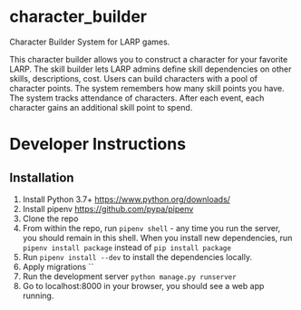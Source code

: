 # character_builder
Character Builder System for LARP games.

This character builder allows you to construct a character for your favorite LARP.
The skill builder lets LARP admins define skill dependencies on other skills, descriptions, cost.
Users can build characters with a pool of character points. The system remembers how many skill points you have.
The system tracks attendance of characters. After each event, each character gains an additional skill point to spend.

# Developer Instructions

## Installation
1. Install Python 3.7+ https://www.python.org/downloads/
2. Install pipenv https://github.com/pypa/pipenv
3. Clone the repo
4. From within the repo, run `pipenv shell` - any time you run the server, you should remain in this shell. When you install new dependencies, run `pipenv install package` instead of `pip install package`
5. Run `pipenv install --dev` to install the dependencies locally.
6. Apply migrations ``
7. Run the development server `python manage.py runserver`
8. Go to localhost:8000 in your browser, you should see a web app running.


